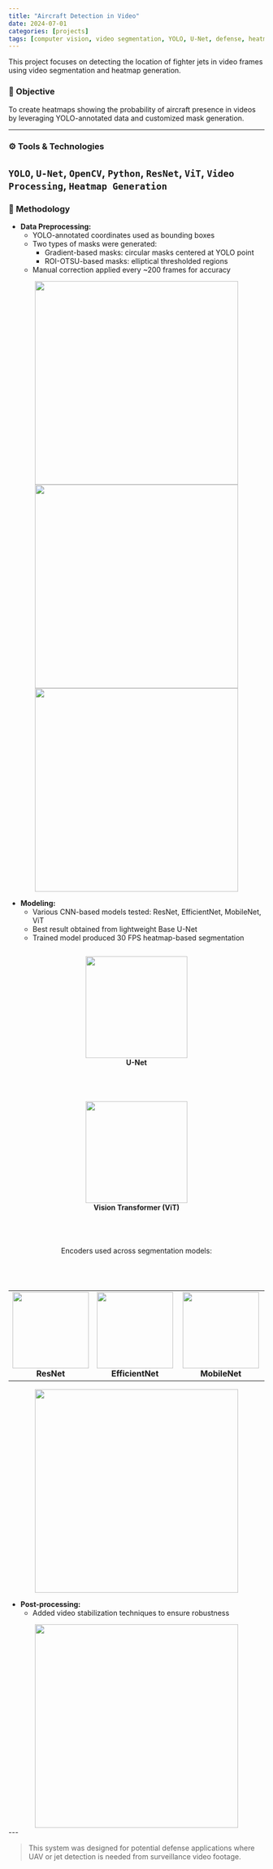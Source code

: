 ```yaml
---
title: "Aircraft Detection in Video"
date: 2024-07-01
categories: [projects]
tags: [computer vision, video segmentation, YOLO, U-Net, defense, heatmap]
---
```


This project focuses on detecting the location of fighter jets in video frames using video segmentation and heatmap generation.

### 🎯 Objective

To create heatmaps showing the probability of aircraft presence in videos by leveraging YOLO-annotated data and customized mask generation.

---

### ⚙️ Tools & Technologies

`YOLO`, `U-Net`, `OpenCV`, `Python`, `ResNet`, `ViT`, `Video Processing`, `Heatmap Generation`
---

### 🔧 Methodology

- **Data Preprocessing:**
  - YOLO-annotated coordinates used as bounding boxes
  - Two types of masks were generated:
    - Gradient-based masks: circular masks centered at YOLO point
    - ROI-OTSU-based masks: elliptical thresholded regions
  - Manual correction applied every ~200 frames for accuracy

<div align="center">
<img src="https://hat13k.github.io/haticekaratas.github.io/assets/img/mask.png" width="400"/>
</div>

<div align="center">
<img src="https://hat13k.github.io/haticekaratas.github.io/assets/img/masks_process1.png" width="400"/>
</div>

<div align="center">
<img src="https://hat13k.github.io/haticekaratas.github.io/assets/img/masks_process2.png" width="400"/>
</div>
  
- **Modeling:**
  - Various CNN-based models tested: ResNet, EfficientNet, MobileNet, ViT
  - Best result obtained from lightweight Base U-Net
  - Trained model produced 30 FPS heatmap-based segmentation

<div style="display: flex; justify-content: center; gap: 40px; flex-wrap: wrap;">

  <figure style="text-align: center;">
    <img src="https://hat13k.github.io/haticekaratas.github.io/assets/img/unet.png" width="200"/>
    <figcaption><b>U-Net</b></figcaption>
  </figure>
  
  <figure style="text-align: center;">
    <img src="https://hat13k.github.io/haticekaratas.github.io/assets/img/vit.png" width="200"/>
    <figcaption><b>Vision Transformer (ViT)</b></figcaption>
  </figure>


Encoders used across segmentation models:

<table>
<tr>
<td align="center">
<img src="https://hat13k.github.io/haticekaratas.github.io/assets/img/resnet.png" width="150"/><br><b>ResNet</b>
</td>
<td align="center">
<img src="https://hat13k.github.io/haticekaratas.github.io/assets/img/effnet.png" width="150"/><br><b>EfficientNet</b>
</td>
<td align="center">
<img src="https://hat13k.github.io/haticekaratas.github.io/assets/img/mobileNet.png" width="150"/><b>MobileNet</b>
</td>
</tr>
</table>

</div>


<div align="center">
<img src="https://hat13k.github.io/haticekaratas.github.io/assets/img/prediction.png" width="400"/>
</div>

- **Post-processing:**
  - Added video stabilization techniques to ensure robustness
  
<div align="center">
<img src="https://hat13k.github.io/haticekaratas.github.io/assets/img/app.png" width="400"/>
</div>
---


> This system was designed for potential defense applications where UAV or jet detection is needed from surveillance video footage.
